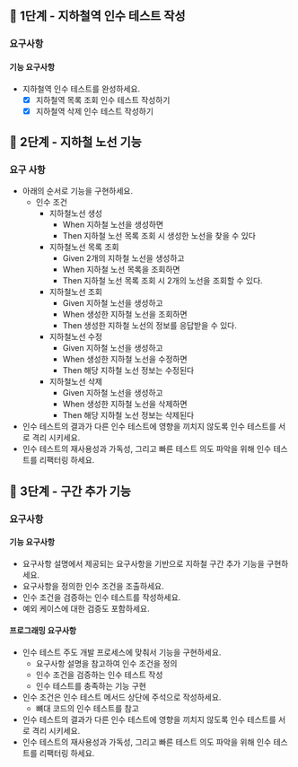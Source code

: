 ## 🚀 1단계 - 지하철역 인수 테스트 작성
### 요구사항
#### 기능 요구사항
* 지하철역 인수 테스트를 완성하세요.
  - [x] 지하철역 목록 조회 인수 테스트 작성하기
  - [x] 지하철역 삭제 인수 테스트 작성하기

## 🚀 2단계 - 지하철 노선 기능
### 요구 사항
* 아래의 순서로 기능을 구현하세요.
  * 인수 조건
    * 지하철노선 생성
      * When 지하철 노선을 생성하면 
      * Then 지하철 노선 목록 조회 시 생성한 노선을 찾을 수 있다
    * 지하철노선 목록 조회
      * Given 2개의 지하철 노선을 생성하고
      * When 지하철 노선 목록을 조회하면
      * Then 지하철 노선 목록 조회 시 2개의 노선을 조회할 수 있다. 
    * 지하철노선 조회 
      * Given 지하철 노선을 생성하고 
      * When 생성한 지하철 노선을 조회하면 
      * Then 생성한 지하철 노선의 정보를 응답받을 수 있다. 
    * 지하철노선 수정 
      * Given 지하철 노선을 생성하고 
      * When 생성한 지하철 노선을 수정하면 
      * Then 해당 지하철 노선 정보는 수정된다 
    * 지하철노선 삭제 
      * Given 지하철 노선을 생성하고 
      * When 생성한 지하철 노선을 삭제하면 
      * Then 해당 지하철 노선 정보는 삭제된다
* 인수 테스트의 결과가 다른 인수 테스트에 영향을 끼치지 않도록 인수 테스트를 서로 격리 시키세요. 
* 인수 테스트의 재사용성과 가독성, 그리고 빠른 테스트 의도 파악을 위해 인수 테스트를 리팩터링 하세요.

## 🚀 3단계 - 구간 추가 기능
### 요구사항
#### 기능 요구사항
* 요구사항 설명에서 제공되는 요구사항을 기반으로 지하철 구간 추가 기능을 구현하세요.
* 요구사항을 정의한 인수 조건을 조출하세요.
* 인수 조건을 검증하는 인수 테스트를 작성하세요.
* 예외 케이스에 대한 검증도 포함하세요.

#### 프로그래밍 요구사항
* 인수 테스트 주도 개발 프로세스에 맞춰서 기능을 구현하세요.
  * 요구사항 설명을 참고하여 인수 조건을 정의
  * 인수 조건을 검증하는 인수 테스트 작성
  * 인수 테스트를 충족하는 기능 구현
* 인수 조건은 인수 테스트 메서드 상단에 주석으로 작성하세요.
  * 뼈대 코드의 인수 테스트를 참고
* 인수 테스트의 결과가 다른 인수 테스트에 영향을 끼치지 않도록 인수 테스트를 서로 격리 시키세요.
* 인수 테스트의 재사용성과 가독성, 그리고 빠른 테스트 의도 파악을 위해 인수 테스트를 리팩터링 하세요.